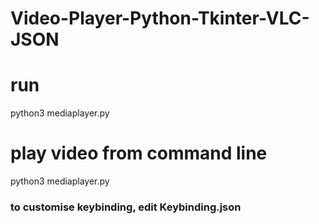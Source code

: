 # Video-Player-Python-Tkinter-VLC-JSON
# run
python3 mediaplayer.py
# play video from command line
python3 mediaplayer.py <filename>
### to customise keybinding, edit Keybinding.json
